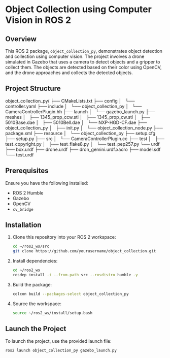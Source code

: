 # Object Collection using Computer Vision in ROS 2

## Overview

This ROS 2 package, `object_collection_py`, demonstrates object detection and collection using computer vision. The project involves a drone simulated in Gazebo that uses a camera to detect objects and a gripper to collect them. The objects are detected based on their color using OpenCV, and the drone approaches and collects the detected objects.

## Project Structure

object_collection_py/
├── CMakeLists.txt
├── config
│   └── controller.yaml
├── include
│   └── object_collection_py
│   └── CameraControllerPlugin.hh
├── launch
│   └── gazebo_launch.py
├── meshes
│   ├── 1345_prop_ccw.stl
│   ├── 1345_prop_cw.stl
│   ├── 5010Base.dae
│   ├── 5010Bell.dae
│   └── NXP-HGD-CF.dae
├── object_collection_py
│   ├── init.py
│   └── object_collection_node.py
├── package.xml
├── resource
│   └── object_collection_py
├── setup.cfg
├── setup.py
├── src
│   └── CameraControllerPlugin.cc
├── test
│   ├── test_copyright.py
│   ├── test_flake8.py
│   └── test_pep257.py
└── urdf
├── box.urdf
├── drone.urdf
├── dron_gemini.urdf.xacro
├── model.sdf
└── test.urdf


## Prerequisites

Ensure you have the following installed:
- ROS 2 Humble
- Gazebo
- OpenCV
- `cv_bridge`

## Installation

1. Clone this repository into your ROS 2 workspace:

    ```bash
    cd ~/ros2_ws/src
    git clone https://github.com/yourusername/object_collection.git
    ```

2. Install dependencies:

    ```bash
    cd ~/ros2_ws
    rosdep install -i --from-path src --rosdistro humble -y
    ```

3. Build the package:

    ```bash
    colcon build --packages-select object_collection_py
    ```

4. Source the workspace:

    ```bash
    source ~/ros2_ws/install/setup.bash
    ```

## Launch the Project

To launch the project, use the provided launch file:

```bash
ros2 launch object_collection_py gazebo_launch.py
